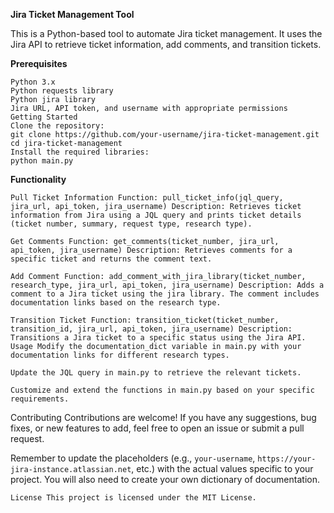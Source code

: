 **Jira Ticket Management Tool**

This is a Python-based tool to automate Jira ticket management. It uses the Jira API to retrieve ticket information, add comments, and transition tickets.

**Prerequisites**

	Python 3.x
	Python requests library
	Python jira library
	Jira URL, API token, and username with appropriate permissions
	Getting Started
	Clone the repository:
	git clone https://github.com/your-username/jira-ticket-management.git
	cd jira-ticket-management
	Install the required libraries:
	python main.py


**Functionality**

	Pull Ticket Information Function: pull_ticket_info(jql_query, jira_url, api_token, jira_username) Description: Retrieves ticket information from Jira using a JQL query and prints ticket details (ticket number, summary, request type, research type).
	
 	Get Comments Function: get_comments(ticket_number, jira_url, api_token, jira_username) Description: Retrieves comments for a specific ticket and returns the comment text.
	
 	Add Comment Function: add_comment_with_jira_library(ticket_number, research_type, jira_url, api_token, jira_username) Description: Adds a comment to a Jira ticket using the jira library. The comment includes documentation links based on the research type.
	
 	Transition Ticket Function: transition_ticket(ticket_number, transition_id, jira_url, api_token, jira_username) Description: Transitions a Jira ticket to a specific status using the Jira API. Usage Modify the documentation_dict variable in main.py with your documentation links for different research types.
	
 	Update the JQL query in main.py to retrieve the relevant tickets.

	Customize and extend the functions in main.py based on your specific requirements.

Contributing Contributions are welcome! If you have any suggestions, bug fixes, or new features to add, feel free to open an issue or submit a pull request.

Remember to update the placeholders (e.g., `your-username`, `https://your-jira-instance.atlassian.net`, etc.) with the actual values specific to your project.
You will also need to create your own dictionary of documentation.


	License This project is licensed under the MIT License.

